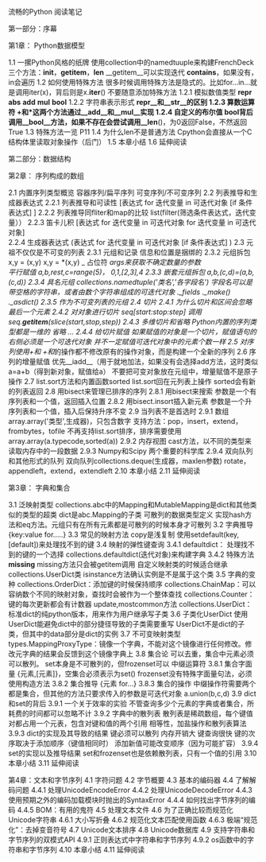 流畅的Python 阅读笔记

第一部分：序幕

第1章：	Python数据模型

1.1	一摞Python风格的纸牌
	使用collection中的namedtuuple来构建FrenchDeck
	三个方法：__init__，__getitem__，__len__
	__getitem__可以实现迭代
	__contains__，如果没有，in会遍历
1.2	如何使用特殊方法
	很多时候调用特殊方法是隐式的。比如for...in...就是调用iter(x)，背后则是x.__iter__()
	不要随意添加特殊方法
	1.2.1	模拟数值类型
		__repr__ __abs__  __add__  __mul__ __bool__
	1.2.2	字符串表示形式
		__repr__和__str__的区别
	1.2.3	算数运算符
		+和*这两个方法通过__add__和__mul__实现
	1.2.4	自定义的布尔值
		bool背后调用__bool__方法，如果不存在会尝试调用__len__()，为0返回False，不然返回True
1.3	特殊方法一览
	P11
1.4	为什么len不是普通方法
	Cpython会直接从一个C结构体里读取对象操作（后门）
1.5	本章小结
1.6	延伸阅读


第二部分：数据结构

第2章：	序列构成的数组

2.1	内置序列类型概览
	容器序列/扁平序列
	可变序列/不可变序列
2.2	列表推导和生成器表达式
	2.2.1	列表推导和可读性
	[表达式 for 迭代变量 in 可迭代对象 [if 条件表达式] ]
	2.2.2	列表推导同fliter和map的比较
		list(filter(筛选条件表达式，迭代变量））
	2.2.3	笛卡儿积
	[表达式 for 迭代变量 in 可迭代对象 for 迭代变量 in 可迭代对象]		
	2.2.4	生成器表达式
	(表达式 for 迭代变量 in 可迭代对象 [if 条件表达式] )
2.3	元祖不仅仅是不可变的列表
	2.3.1	元组和记录
		信息和位置是捆绑的
	2.3.2	元组拆包
		x,y = (x,y)
		x,y = *(x,y)
		_ 占位符
		*args来获取不确定数量的参数	
		平行赋值 a,b,*rest,c=range(5)， 0,1,[2,3],4
	2.3.3	嵌套元组拆包
		a,b,(c,d)=(a,b,(c,d))
	2.3.4	具名元组
		collections.namedtuple('类名','各字段名')
		字段名可以是带空格的字符串，或者由数个字符串组成的可迭代对象
		._fields
		._make()
		._asdict()
	2.3.5	作为不可变列表的元组
2.4	切片
	2.4.1	为什么切片和区间会忽略最后一个元素
	2.4.2	对对象进行切片
		seq[start:stop:step]
		调用seq.__getitem__(slice(start,stop,step))
	2.4.3	多维切片和省略
		Python内置的序列类型都是一维的
		省略 ...
	2.4.4	给切片赋值
		如果赋值的对象是一个切片，赋值语句的右侧必须是一个可迭代对象
		并不一定赋值可迭代对象中的元素个数一样
2.5	对序列使用+和*
	+和*的操作都不修改原有的操作对象，而是构建一个全新的序列
2.6	序列的增量赋值
	优先__iadd__（用于就地加法，如果没有会选择add方法，这时类似a=a+b（得到新对象，赋值给a）
	不要把可变对象放在元组中，增量赋值不是原子操作
2.7	list.sort方法和内置函数sorted
	list.sort回在元列表上操作
	sorted会有新的列表返回
2.8	用bisect来管理已排序的序列
	2.8.1	用bisect来搜索
		参数是一个有序列表和一个值，返回插入位置
	2.8.2	用bisect.insort插入新元素
		参数是一个升序列表和一个值，插入后保持升序不变
2.9	当列表不是首选时
	2.9.1	数组
		array.array('类型',生成器)，只包含数字
		支持方法：pop，insert，extend，frombytes，tofile
		不再支持list.sort排序，排序需要使用array.array(a.typecode,sorted(a))
	2.9.2	内存视图
		cast方法，以不同的类型来读取内存中的一段数据
	2.9.3	Numpy和Scipy
		两个重要的科学库
	2.9.4	双向队列和其他形式的队列
		双向队列collections.deque(生成器，maxlen参数)
			rotate，appendleft，extend，extendleft
2.10	本章小结
2.11	延伸阅读

第3章：	字典和集合

3.1	泛映射类型
	collections.abc中的Mapping和MutableMapping是dict和其他类似的类型的超类
	dict是abc.Mapping的子类
	可散列的数据类型定义
		实现hash方法和eq方法。元组只有在所有元素都是可散列的时候本身才可散列
3.2	字典推导
		{key:value for.....}
3.3	常见的映射方法
		copy是浅复制
		使用setdefault(key,[default])来处理找不到的键
3.4	映射的弹性键查询
	3.4.1	defaultdict： 处理找不到的键的一个选择
		collections.defaultdict(迭代对象)来构建字典
	3.4.2	特殊方法 __missing__
		missing方法只会被getitem调用
		自定义映射类的时候适合继承collections.UserDict类
		isinstance方法确认实例是不是属于这个类
3.5	字典的变种
		collections.OrderDict：添加键的时候保持顺序
		collections.ChainMap：可以容纳数个不同的映射对象，查找时会被作为一个整体查找
		collections.Counter： 键的每次更新都会有计数器
			update,mostcommon方法
		collections.UserDict：标准dict的纯python版本，用来作为用户继承写子类
3.6	子类化UserDict
		使用UserDict能避免dict中的部分捷径导致的子类需要重写
		UserDict不是dict的子类，但其中的data部分是dict的实例
3.7	不可变映射类型
		types.MappingProxyType：镜像一个字典，不能对这个镜像进行任何修改。修改元字典的结果会反馈到这个镜像字典上
3.8	集合论
	可以去重，集合中元素必须可以散列。
	set本身是不可散列的，但frozenset可以
	中缀运算符
	3.8.1	集合字面量
		{元素,[元素]}，空集合必须表示为set()
		frozenset没有特殊字面量句法，必须使用构造方法
	3.8.2	集合推导
		{元素 for...}
	3.8.3	集合的操作
		中缀操作符需要两个都是集合，但其他的方法只要求传入的参数是可迭代对象
		a.union(b,c,d)
3.9	dict和set的背后
	3.9.1	一个关于效率的实验
		不管查询多少个元素的字典或者集合，所耗费的时间都可以忽略不计
	3.9.2	字典中的散列表
		散列表是稀疏数组，每个键值对都占用一个元表，包含对键和值的两个引用
		相等性，加盐操作和散列表算法
	3.9.3	dict的实现及其导致的结果
		键必须可以散列
		内存开销大
		键查询很快
		键的次序取决于添加顺序（键值相同时）
		添加新值可能改变顺序（因为可能扩容）
	3.9.4	set的实现以及推导结果
		set和frozenset也是依赖散列表，只有一个值的引用
3.10	本章小结
3.11	延伸阅读

第4章：文本和字节序列
4.1	字符问题
4.2	字节概要
4.3	基本的编码器
4.4	了解解码问题
	4.4.1	处理UnicodeEncodeError
	4.4.2	处理UnicodeDecodeError
	4.4.3	使用预期之外的编码加载模块时抛出的SyntaxError
	4.4.4	如何找出字节序列的编码
	4.4.5	BOM：有用的鬼符
4.5	处理文本文件
4.6	为了正确比较而规范化Unicode字符串
	4.6.1	大小写折叠
	4.6.2	规范化文本匹配使用函数
	4.6.3	极端“规范化”：去掉变音符号
4.7	Unicode文本排序
4.8	Unicode数据库
4.9	支持字符串和字节序列的双模式API
	4.9.1	正则表达式中字符串和字节序列
	4.9.2	os函数中的字符串和字节序列
4.10	本章小结
4.11	延伸阅读
